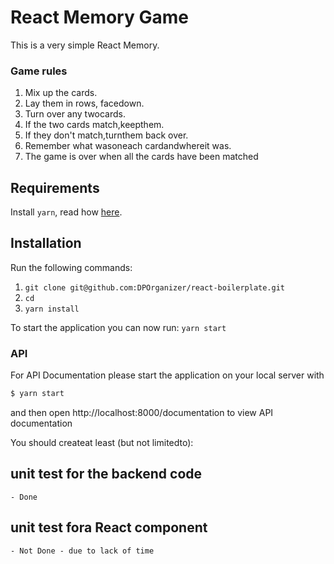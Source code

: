 # React Memory Game

This is a very simple React Memory.

### Game rules
1. Mix up the cards.
2. Lay them in rows, facedown.
3. Turn over any twocards.
4. If the two cards match,keepthem.
5. If they don't match,turnthem back over.
6. Remember what wasoneach cardandwhereit was.
7. The game is over when all the cards have been matched

## Requirements

Install `yarn`, read how [here](https://yarnpkg.com/en/docs/install).

## Installation

Run the following commands:

1. `git clone git@github.com:DPOrganizer/react-boilerplate.git`
2. `cd `
3. `yarn install`

To start the application you can now run: `yarn start`

### API
For API Documentation please start the application on your local server with 
```sh
$ yarn start
```
and then open http://localhost:8000/documentation to view API documentation

You should createat least (but not limitedto):
## unit test for the backend code 
    - Done
## unit test fora React component 
    - Not Done - due to lack of time
